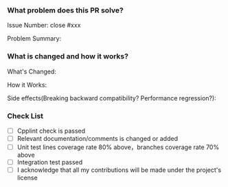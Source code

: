 <!-- Thank you for contributing to curve! -->

### What problem does this PR solve?

Issue Number: close #xxx <!-- REMOVE this line if no issue to close -->

Problem Summary:

### What is changed and how it works?

What's Changed:

How it Works:

Side effects(Breaking backward compatibility? Performance regression?): 

### Check List

- [ ] Cpplint check is passed
- [ ] Relevant documentation/comments is changed or added
- [ ] Unit test lines coverage rate 80% above，branches coverage rate 70% above
- [ ] Integration test passed
- [ ] I acknowledge that all my contributions will be made under the project's license
<!--- [ ] Exception test: No need right now. -->
